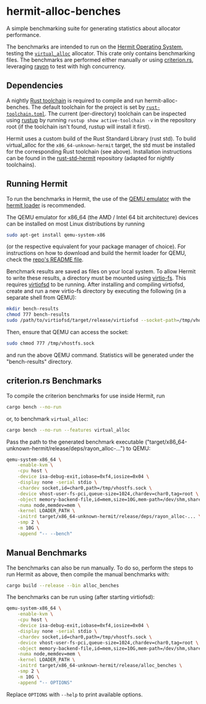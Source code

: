 # hermit-alloc-benches

A simple benchmarking suite for generating statistics about allocator performance.

The benchmarks are intended to run on the [Hermit Operating System][hermit],
testing the [`virtual_alloc`][virtual-alloc] allocator. This crate only contains
benchmarking files. The benchmarks are performed either manually or using
[criterion.rs][criterion], leveraging [rayon] to test with high concurrency.

[criterion]: https://github.com/bheisler/criterion.rs
[hermit]: https://hermit-os.org/
[rayon]: https://github.com/rayon-rs/rayon
[virtual-alloc]: https://github.com/Vyquos/virtual-alloc-hermit

## Dependencies

A nightly [Rust toolchain][rust-toolchain] is required to compile and run
hermit-alloc-benches. The default toolchain for the project is set by
[`rust-toolchain.toml`][toolchain-file]. The current (per-directory) toolchain
can be inspected using [rustup] by running `rustup show active-toolchain -v` in
the repository root (if the toolchain isn't found, rustup will install it
first).

Hermit uses a custom build of the Rust Standard Library (rust std). To build
virtual\_alloc for the `x86_64-unknown-hermit` target, the std must be installed
for the corresponding Rust toolchain (see above). Installation instructions can
be found in the [rust-std-hermit] repository (adapted for nightly toolchains).

[rust-std-hermit]: https://github.com/Vyquos/rust-std-hermit.git
[rust-toolchain]: https://ehuss.github.io/rustup/concepts/toolchains.html
[rustup]: https://rustup.rs/
[toolchain-file]: ./rust-toolchain.toml

## Running Hermit

To run the benchmarks in Hermit, the use of the [QEMU emulator][qemu] with the
[hermit loader][hermit-loader] is recommended.

The QEMU emulator for x86\_64 (the AMD / Intel 64 bit architecture) devices can
be installed on most Linux distributions by running
```sh
sudo apt-get install qemu-system-x86
```
(or the respective equivalent for your package manager of choice). For
instructions on how to download and build the hermit loader for QEMU, check the
[repo's README file][hermit-loader-readme].

Benchmark results are saved as files on your local system. To allow Hermit to
write these results, a directory must be mounted using [virtio-fs]. This
requires [virtiofsd] to be running. After installing and compiling virtiofsd,
create and run a new virtio-fs directory by executing the following (in a
separate shell from QEMU):
```sh
mkdir bench-results
chmod 777 bench-results
sudo /path/to/virtiofsd/target/release/virtiofsd --socket-path=/tmp/vhostfs.sock --shared-dir="$(realpath bench-results/)"
```
Then, ensure that QEMU can access the socket:
```sh
sudo chmod 777 /tmp/vhostfs.sock
```
and run the above QEMU command. Statistics will be generated under the
"bench-results" directory.

[hermit-loader-readme]: https://github.com/hermit-os/loader/blob/main/README.md
[hermit-loader]: https://github.com/hermit-os/loader.git
[qemu-options]: https://www.qemu.org/docs/master/system/qemu-manpage.html
[qemu]: https://www.qemu.org/download/#linux
[virtio-fs]: https://virtio-fs.gitlab.io/
[virtiofsd]: https://gitlab.com/virtio-fs/virtiofsd

## criterion.rs Benchmarks

To compile the criterion benchmarks for use inside Hermit, run
```sh
cargo bench --no-run
```
or, to benchmark `virtual_alloc`:
```sh
cargo bench --no-run --features virtual_alloc
```

Pass the path to the generated benchmark executable ("target/x86\_64-unknown-hermit/release/deps/rayon\_alloc-...") to QEMU:
```sh
qemu-system-x86_64 \
    -enable-kvm \
    -cpu host \
    -device isa-debug-exit,iobase=0xf4,iosize=0x04 \
    -display none -serial stdio \
    -chardev socket,id=char0,path=/tmp/vhostfs.sock \
    -device vhost-user-fs-pci,queue-size=1024,chardev=char0,tag=root \
    -object memory-backend-file,id=mem,size=10G,mem-path=/dev/shm,share=on \
    -numa node,memdev=mem \
    -kernel LOADER_PATH \
    -initrd target/x86_64-unknown-hermit/release/deps/rayon_alloc-... \
    -smp 2 \
    -m 10G \
    -append "-- --bench"
```

## Manual Benchmarks

The benchmarks can also be run manually. To do so, perform the steps to run
Hermit as above, then compile the manual benchmarks with:
```sh
cargo build --release --bin alloc_benches
```

The benchmarks can be run using (after starting virtiofsd):
```sh
qemu-system-x86_64 \
    -enable-kvm \
    -cpu host \
    -device isa-debug-exit,iobase=0xf4,iosize=0x04 \
    -display none -serial stdio \
    -chardev socket,id=char0,path=/tmp/vhostfs.sock \
    -device vhost-user-fs-pci,queue-size=1024,chardev=char0,tag=root \
    -object memory-backend-file,id=mem,size=10G,mem-path=/dev/shm,share=on \
    -numa node,memdev=mem \
    -kernel LOADER_PATH \
    -initrd target/x86_64-unknown-hermit/release/alloc_benches \
    -smp 2 \
    -m 10G \
    -append "-- OPTIONS"
```

Replace `OPTIONS` with `--help` to print available options.
